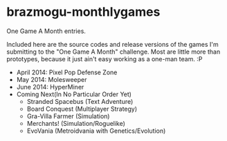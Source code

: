 brazmogu-monthlygames
=====================

One Game A Month entries.

Included here are the source codes and release versions of the games I'm submitting to the "One Game A Month" challenge. Most are little more than prototypes, because it just ain't easy working as a one-man team. :P

* April 2014: Pixel Pop Defense Zone
* May 2014: Molesweeper
* June 2014: HyperMiner
* Coming Next(In No Particular Order Yet)
  * Stranded Spacebus (Text Adventure)
  * Board Conquest (Multiplayer Strategy)
  * Gra-Villa Farmer (Simulation)
  * Merchants! (Simulation/Roguelike)
  * EvoVania (Metroidvania with Genetics/Evolution)

